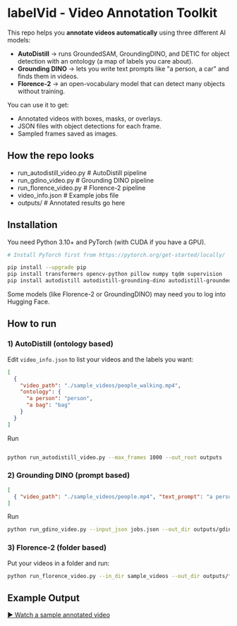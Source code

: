 # labelVid - Video Annotation Toolkit

This repo helps you **annotate videos automatically** using three different AI models:

- **AutoDistill** → runs GroundedSAM, GroundingDINO, and DETIC for object detection with an ontology (a map of labels you care about).
- **Grounding DINO** → lets you write text prompts like "a person, a car" and finds them in videos.
- **Florence-2** → an open-vocabulary model that can detect many objects without training.

You can use it to get:
- Annotated videos with boxes, masks, or overlays.
- JSON files with object detections for each frame.
- Sampled frames saved as images.


## How the repo looks

- run_autodistill_video.py # AutoDistill pipeline
- run_gdino_video.py # Grounding DINO pipeline
- run_florence_video.py # Florence-2 pipeline
- video_info.json # Example jobs file
- outputs/ # Annotated results go here


## Installation
You need Python 3.10+ and PyTorch (with CUDA if you have a GPU).

```bash
# Install PyTorch first from https://pytorch.org/get-started/locally/

pip install --upgrade pip
pip install transformers opencv-python pillow numpy tqdm supervision
pip install autodistill autodistill-grounding-dino autodistill-grounded-sam autodistill-detic
```

Some models (like Florence-2 or GroundingDINO) may need you to log into Hugging Face.

## How to run

### 1) AutoDistill (ontology based)

Edit `video_info.json` to list your videos and the labels you want:

```json
[
  {
    "video_path": "./sample_videos/people_walking.mp4",
    "ontology": {
      "a person": "person",
      "a bag": "bag"
    }
  }
]
```
Run

```bash

python run_autodistill_video.py --max_frames 1000 --out_root outputs
```

### 2) Grounding DINO (prompt based)

```json
[
  { "video_path": "./sample_videos/people.mp4", "text_prompt": "a person, a bag" }
]
```

Run
```bash
python run_gdino_video.py --input_json jobs.json --out_dir outputs/gdino --conf 0.3 0.5 0.7 --device cuda
```


### 3) Florence-2 (folder based)

Put your videos in a folder and run:

```bash
python run_florence_video.py --in_dir sample_videos --out_dir outputs/florence --conf 0.3 0.5 0.7 --model_type large --device cuda
```

## Example Output

[▶️ Watch a sample annotated video](https://drive.google.com/file/d/1dnnKGwiLQCa8QxgAL2iXNqBEkcIW5cPn/view?usp=drive_link)
